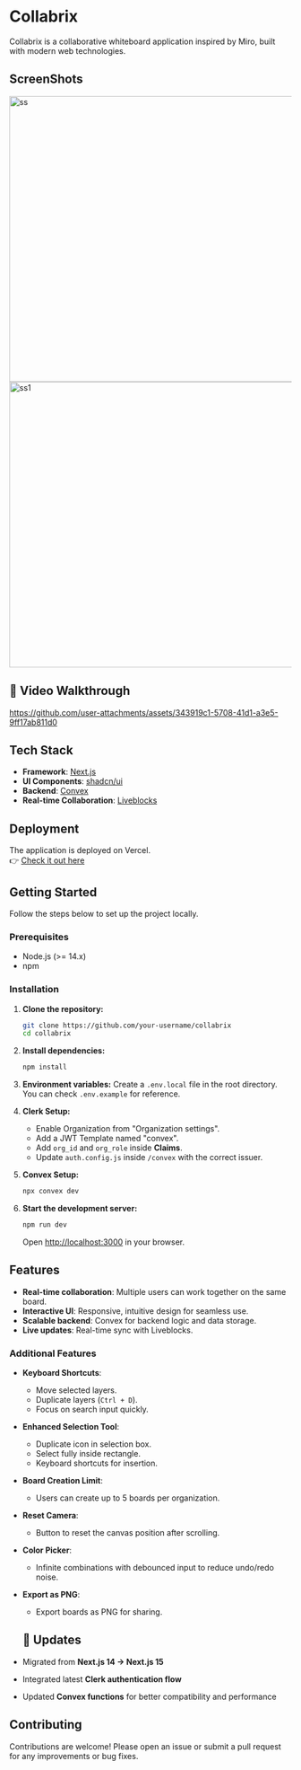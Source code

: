 # Collabrix

Collabrix is a collaborative whiteboard application inspired by Miro, built with modern web technologies.

## ScreenShots

<img width="959" height="509" alt="ss" src="https://github.com/user-attachments/assets/a43adb25-25c2-48dc-a7e2-7a623f549bc1" />

<img width="959" height="509" alt="ss1" src="https://github.com/user-attachments/assets/9e2b4ff0-9c6f-4431-a158-4f5278d4e4b9" />



## 🎥 Video Walkthrough

https://github.com/user-attachments/assets/343919c1-5708-41d1-a3e5-9ff17ab811d0

## Tech Stack

- **Framework**: [Next.js](https://nextjs.org/)
- **UI Components**: [shadcn/ui](https://ui.shadcn.com/)
- **Backend**: [Convex](https://www.convex.dev/)
- **Real-time Collaboration**: [Liveblocks](https://liveblocks.io/)

## Deployment

The application is deployed on Vercel.  
👉 [Check it out here](https://collabrix-hazel.vercel.app/)

## Getting Started

Follow the steps below to set up the project locally.

### Prerequisites

- Node.js (>= 14.x)
- npm

### Installation

1. **Clone the repository:**
   ```sh
   git clone https://github.com/your-username/collabrix
   cd collabrix
   ```

2. **Install dependencies:**
   ```sh
   npm install
   ```

3. **Environment variables:**
   Create a `.env.local` file in the root directory. You can check `.env.example` for reference.

4. **Clerk Setup:**
   - Enable Organization from "Organization settings".
   - Add a JWT Template named "convex".
   - Add `org_id` and `org_role` inside **Claims**.
   - Update `auth.config.js` inside `/convex` with the correct issuer.

5. **Convex Setup:**
   ```sh
   npx convex dev
   ```

6. **Start the development server:**
   ```sh
   npm run dev
   ```
   Open [http://localhost:3000](http://localhost:3000) in your browser.

## Features

- **Real-time collaboration**: Multiple users can work together on the same board.
- **Interactive UI**: Responsive, intuitive design for seamless use.
- **Scalable backend**: Convex for backend logic and data storage.
- **Live updates**: Real-time sync with Liveblocks.

### Additional Features

- **Keyboard Shortcuts**:
  - Move selected layers.
  - Duplicate layers (`Ctrl + D`).
  - Focus on search input quickly.

- **Enhanced Selection Tool**:
  - Duplicate icon in selection box.
  - Select fully inside rectangle.
  - Keyboard shortcuts for insertion.

- **Board Creation Limit**:
  - Users can create up to 5 boards per organization.

- **Reset Camera**:
  - Button to reset the canvas position after scrolling.

- **Color Picker**:
  - Infinite combinations with debounced input to reduce undo/redo noise.

- **Export as PNG**:
  - Export boards as PNG for sharing.


  ## 🔄 Updates
- Migrated from **Next.js 14 → Next.js 15**
- Integrated latest **Clerk authentication flow**
- Updated **Convex functions** for better compatibility and performance


## Contributing

Contributions are welcome! Please open an issue or submit a pull request for any improvements or bug fixes.
